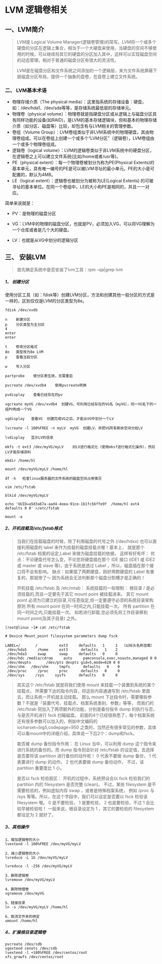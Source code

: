 # LVM 逻辑卷相关

## 一、LVM简介

>  LVM是 Logical Volume Manager(逻辑卷管理)的简写。LVM将一个或多个硬盘的分区在逻辑上集合，相当于一个大硬盘来使用，当硬盘的空间不够使用的时候，可以继续将其它的硬盘的分区加入其中，这样可以实现磁盘空间的动态管理，相对于普通的磁盘分区有很大的灵活性。
>
> LVM是在磁盘分区和文件系统之间添加的一个逻辑层，来为文件系统屏蔽下层磁盘分区布局，提供一个抽象的盘卷，在盘卷上建立文件系统。

### 二、 LVM基本术语

* 物理存储介质（The physical media）：这里指系统的存储设备：硬盘，如：/dev/hda1、/dev/sda等等，是存储系统最低层的存储单元。
* 物理卷（physical volume）：物理卷就是指硬盘分区或从逻辑上与磁盘分区具有同样功能的设备(如RAID)，是LVM的基本存储逻辑块，但和基本的物理存储介质（如分区、磁盘等）比较，却包含有与LVM相关的管理参数。
* 卷组（Volume Group）：LVM卷组类似于非LVM系统中的物理硬盘，其由物理卷组成。可以在卷组上创建一个或多个“LVM分区”（逻辑卷），LVM卷组由一个或多个物理卷组成。
* 逻辑卷（logical volume）：LVM的逻辑卷类似于非LVM系统中的硬盘分区，在逻辑卷之上可以建立文件系统(比如/home或者/usr等)。
* PE（physical extent）：每一个物理卷被划分为称为PE(Physical Extents)的基本单元，具有唯一编号的PE是可以被LVM寻址的最小单元。PE的大小是可配置的，默认为4MB。
* LE（logical extent）：逻辑卷也被划分为被称为LE(Logical Extents) 的可被寻址的基本单位。在同一个卷组中，LE的大小和PE是相同的，并且一一对应。

简单来说就是：

* PV：是物理的磁盘分区

* VG：LVM中的物理的磁盘分区，也就是PV，必须加入VG，可以将VG理解为一个仓库或者是几个大的硬盘。

* LV：也就是从VG中划分的逻辑分区

## 三、 安装LVM

>  首先确定系统中是否安装了lvm工具：rpm –qa|grep lvm

##### 1、 创建分区

使用分区工具（如：fdisk等）创建LVM分区，方法和创建其他一般分区的方式是一样的，区别仅仅是LVM的分区类型为8e。

```
fdisk /dev/xvdb

n    新建分区
p    分区类型为主分区
4
enter
enter

t    修改分区格式
8e   类型改为8e LVM
p    查看当前分区

w    写入分区

partprobe    使分区表生效，无需重启

pvcreate /dev/xvdb4    使用pvcreate转换

pvdisplay    查看已经存在的pv

vgcreate myVG /dev/xvdb4  创建VG，可利用已经存在的VG名（myVG），同一VG名下的一组PV构成一个VG

vgdisplay   查看VG  创建完成VG之后，才能从VG中划分一个LV

lvcreate -l 100%FREE -n myLV  myVG  创建LV，并把VG所有剩余空间分给LV

lvdisplay   显示LV的信息

mkfs -t ext3 /dev/myVG/myLV    对LV进行格式化（使用mksf进行格式化操作），然后LV才能存储资料

mkdir /home/hl

mount /dev/myVG/myLV /home/hl

df -h   检查linux服务器的文件系统的磁盘空间占用情况

vim /etc/fstab

blkid /dev/myVG/myLV 

echo 'UUID=a5d3a67a-aad4-4eea-91ce-1b1fc56ffe9f  /home/hl ext4 defaults 0 0' >/etc/fstab

mount -a
```

##### 2、开机挂载及/etc/fstab格式

> 当我们在挂载磁盘的时候，除了利用磁盘的代号之外 (/dev/hdxx) 也可以直接利用磁盘的 label 来作为挂载的磁盘挂载点喔！基本上， 就是那个 /etc/fstab 档案的设定,Label 来做为磁盘挂载的依据， 这样有好有坏：
> 优点：不论硬盘代号怎么变，不论您将硬盘插在那个 IDE 接口 (IDE1 或 IDE2 或 master 或 slave 等)，由于系统是透过 Label ，所以，磁盘插在那个接口将不会有影响。
> 缺点：如果插了两颗硬盘，刚好两颗硬盘的 Label 有重复的，那就惨了～ 因为系统会无法判断那个磁盘分割槽才是正确的！

> 开机挂载 /etc/fstab 及 /etc/mtab：
>  系统挂载的一些限制：
>  根目录 / 是必须挂载的,而且一定要先于其它 mount point 被挂载进来。
>  其它 mount point 必须为已建立的目录,可任意指定,但一定要遵守必须的系统目录架构原则
>  所有 mount point 在同一时间之内,只能挂载一次。
>  所有 partition 在同一时间之内,只能挂载一次。
>  如若进行卸载,您必须先将工作目录移到 mount point(及其子目录) 之外。

```
[root@linux ~]# cat /etc/fstab

# Device Mount_point filesystem parameters dump fsck

LABEL=/       /          ext3     defaults   1     1  （以标头名称挂载）
 /dev/hda5     /home     ext3      defaults   1    2
 /dev/hda3     swap      swap     defaults   0     0
 /dev/hdc /media/cdrom     auto     pamconsole,exec,noauto,managed 0 0
 /dev/devpts       /dev/pts devpts gid=5,mode=620 0 0
 /dev/shm   /dev/shm     tmpfs      defaults   0    0
 /dev/proc     /proc     proc      defaults   0     0
 /dev/sys     /sys     sysfs      defaults   0     0
```

> 其实这个 /etc/fstab 就是将我们使用 mount 来挂载一个装置到系统的某个挂载点， 所需要下达的指令内容，将这些内容通通写到 /etc/fstab 里面去，而让系统一开机就主动挂载。 那么 mount 下达指令时，需要哪些参数？不就是『装置代号、挂载点、档案系统类别、参数』等等， 而我们的 /etc/fstab 则加入了两项额外的功能，分别是备份指令 dump 的执行与否， 与是否开机进行 fsck 扫瞄磁盘。
>  前面的4个已经很熟悉了，每个档案系统还有很多参数可以加入的，例如中文编码的 iocharset=big5,codepage=950 之类的，当然还有很多常见的参数，具体可以看mount中的详细介绍，具体说一下后2个：dump和fsck。

> 能否被 dump 备份指令作用： 
>      在 Linux 当中，可以利用 dump 这个指令来进行系统的备份的。而 dump 指令则会针对 /etc/fstab 的设定值，去选择是否要将该 partition 进行备份的动作呢！ 0 代表不要做 dump 备份， 1 代表要进行 dump 的动作。 2 也代表要做 dump 备份动作， 不过，该 partition 重要度比 1 小。

> 是否以 fsck 检验扇区：
>      开机的过程中，系统预设会以 fsck 检验我们的 partition 内的 filesystem 是否完整 (clean)。 不过，某些 filesystem 是不需要检验的，例如虚拟内存 swap ，或者是特殊档案系统， 例如 /proc 与 /sys 等等。所以，在这个字段中，我们可以设定是否要以 fsck 检验该 filesystem 喔。 0 是不要检验， 1 是要检验， 2 也是要检验，不过 1 会比较早被检验啦！ 一般来说，根目录设定为 1 ，其它的要检验的 filesystem 都设定为 2 就好了。

##### 3、其他操作

```
1、增加逻辑卷的大小
lvextend -l 100%FREE /dev/myVG/myLV

2、减小逻辑卷的大小
lvreduce -L 1G /dev/myVG/myLV

lvreduce -l -256 /dev/myVG/myLV

3、删除逻辑卷
lvremove /dev/myVG/myLV

4、删除物理卷
vgremove /dev/myVG

5、链接目录
ln -s /dev/myVG/myLV /home/hl

6、取消文件夹的绑定
umount /home/hl
```

##### 4、扩展根目录逻辑卷

```
pvcreate /dev/sdb
vgextend cenots /dev/sdb
lvextend -l +100%FREE /dev/centos/root
xfs_growfs /dev/centos/root
```

